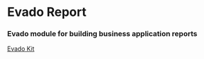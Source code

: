 # Evado Report

### Evado module for building business application reports

[Evado Kit](https://github.com/mkhorin/evado)
